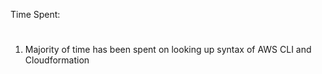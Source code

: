 Time Spent:

#

1) Majority of time has been spent on looking up syntax of AWS CLI and Cloudformation